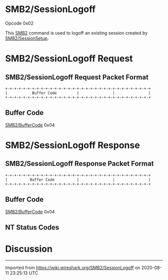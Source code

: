 # SMB2/SessionLogoff

Opcode 0x02

This [SMB2](/SMB2) command is used to logoff an existing session created by [SMB2/SessionSetup](/SMB2/SessionSetup).

# SMB2/SessionLogoff Request

## SMB2/SessionLogoff Request Packet Format

    +-+-+-+-+-+-+-+-+-+-+-+-+-+-+-+-+-+-+-+-+-+-+-+-+-+-+-+-+-+-+-+-+
    |           Buffer Code         |               |               |
    +-+-+-+-+-+-+-+-+-+-+-+-+-+-+-+-+-+-+-+-+-+-+-+-+-+-+-+-+-+-+-+-+

## Buffer Code

[SMB2/BufferCode](/SMB2/BufferCode) 0x04

# SMB2/SessionLogoff Response

## SMB2/SessionLogoff Response Packet Format

    +-+-+-+-+-+-+-+-+-+-+-+-+-+-+-+-+-+-+-+-+-+-+-+-+-+-+-+-+-+-+-+-+
    |          Buffer Code          |               |               |
    +-+-+-+-+-+-+-+-+-+-+-+-+-+-+-+-+-+-+-+-+-+-+-+-+-+-+-+-+-+-+-+-+

## Buffer Code

[SMB2/BufferCode](/SMB2/BufferCode) 0x04

## NT Status Codes

# Discussion

---

Imported from https://wiki.wireshark.org/SMB2/SessionLogoff on 2020-08-11 23:25:13 UTC
